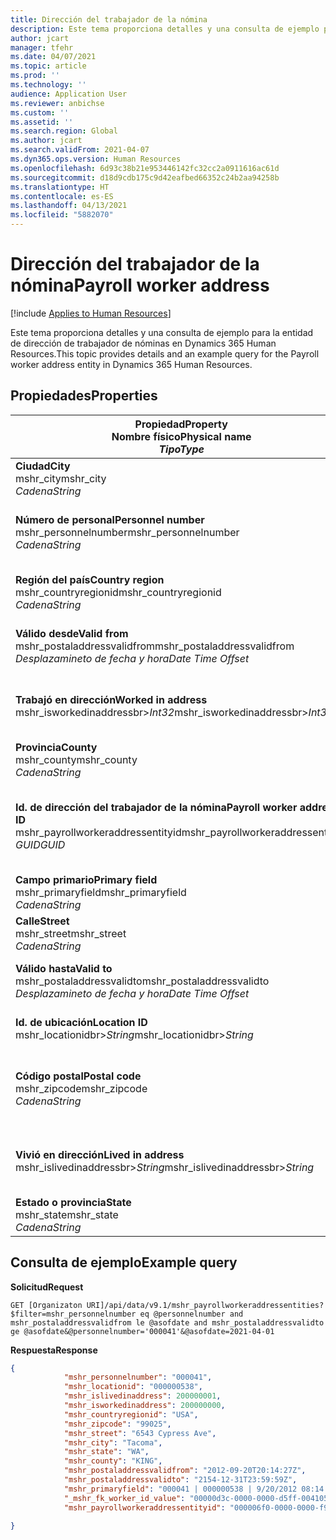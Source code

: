 ```yaml
---
title: Dirección del trabajador de la nómina
description: Este tema proporciona detalles y una consulta de ejemplo para la entidad de dirección de trabajador de nóminas en Dynamics 365 Human Resources.
author: jcart
manager: tfehr
ms.date: 04/07/2021
ms.topic: article
ms.prod: ''
ms.technology: ''
audience: Application User
ms.reviewer: anbichse
ms.custom: ''
ms.assetid: ''
ms.search.region: Global
ms.author: jcart
ms.search.validFrom: 2021-04-07
ms.dyn365.ops.version: Human Resources
ms.openlocfilehash: 6d93c38b21e953446142fc32cc2a0911616ac61d
ms.sourcegitcommit: d18d9cdb175c9d42eafbed66352c24b2aa94258b
ms.translationtype: HT
ms.contentlocale: es-ES
ms.lasthandoff: 04/13/2021
ms.locfileid: "5882070"
---
```

# <a name="payroll-worker-address"></a><span data-ttu-id="1b785-103">Dirección del trabajador de la nómina</span><span class="sxs-lookup"><span data-stu-id="1b785-103">Payroll worker address</span></span>

[!include [Applies to Human Resources](../includes/applies-to-hr.md)]

<span data-ttu-id="1b785-104">Este tema proporciona detalles y una consulta de ejemplo para la entidad de dirección de trabajador de nóminas en Dynamics 365 Human Resources.</span><span class="sxs-lookup"><span data-stu-id="1b785-104">This topic provides details and an example query for the Payroll worker address entity in Dynamics 365 Human Resources.</span></span>

## <a name="properties"></a><span data-ttu-id="1b785-105">Propiedades</span><span class="sxs-lookup"><span data-stu-id="1b785-105">Properties</span></span>

| <span data-ttu-id="1b785-106">Propiedad</span><span class="sxs-lookup"><span data-stu-id="1b785-106">Property</span></span><br><span data-ttu-id="1b785-107">**Nombre físico**</span><span class="sxs-lookup"><span data-stu-id="1b785-107">**Physical name**</span></span><br><span data-ttu-id="1b785-108">**_Tipo_**</span><span class="sxs-lookup"><span data-stu-id="1b785-108">**_Type_**</span></span> | <span data-ttu-id="1b785-109">Utilizar</span><span class="sxs-lookup"><span data-stu-id="1b785-109">Use</span></span> | <span data-ttu-id="1b785-110">Descripción</span><span class="sxs-lookup"><span data-stu-id="1b785-110">Description</span></span> |
| --- | --- | --- |
| <span data-ttu-id="1b785-111">**Ciudad**</span><span class="sxs-lookup"><span data-stu-id="1b785-111">**City**</span></span><br><span data-ttu-id="1b785-112">mshr_city</span><span class="sxs-lookup"><span data-stu-id="1b785-112">mshr_city</span></span><br><span data-ttu-id="1b785-113">*Cadena*</span><span class="sxs-lookup"><span data-stu-id="1b785-113">*String*</span></span> | <span data-ttu-id="1b785-114">Solo lectura</span><span class="sxs-lookup"><span data-stu-id="1b785-114">Read-only</span></span><br><span data-ttu-id="1b785-115">Obligatorio</span><span class="sxs-lookup"><span data-stu-id="1b785-115">Required</span></span> | <span data-ttu-id="1b785-116">Ciudad deifnida para la dirección.</span><span class="sxs-lookup"><span data-stu-id="1b785-116">The city defined for the address.</span></span>   |
| <span data-ttu-id="1b785-117">**Número de personal**</span><span class="sxs-lookup"><span data-stu-id="1b785-117">**Personnel number**</span></span><br><span data-ttu-id="1b785-118">mshr_personnelnumber</span><span class="sxs-lookup"><span data-stu-id="1b785-118">mshr_personnelnumber</span></span><br><span data-ttu-id="1b785-119">*Cadena*</span><span class="sxs-lookup"><span data-stu-id="1b785-119">*String*</span></span> | <span data-ttu-id="1b785-120">Solo lectura</span><span class="sxs-lookup"><span data-stu-id="1b785-120">Read-only</span></span><br><span data-ttu-id="1b785-121">Obligatorio</span><span class="sxs-lookup"><span data-stu-id="1b785-121">Required</span></span> | <span data-ttu-id="1b785-122">El número de personal exclusivo del empleado.</span><span class="sxs-lookup"><span data-stu-id="1b785-122">The employee's unique personnel number.</span></span>  |
| <span data-ttu-id="1b785-123">**Región del país**</span><span class="sxs-lookup"><span data-stu-id="1b785-123">**Country region**</span></span><br><span data-ttu-id="1b785-124">mshr_countryregionid</span><span class="sxs-lookup"><span data-stu-id="1b785-124">mshr_countryregionid</span></span><br><span data-ttu-id="1b785-125">*Cadena*</span><span class="sxs-lookup"><span data-stu-id="1b785-125">*String*</span></span> | <span data-ttu-id="1b785-126">Solo lectura</span><span class="sxs-lookup"><span data-stu-id="1b785-126">Read-only</span></span><br><span data-ttu-id="1b785-127">Obligatorio</span><span class="sxs-lookup"><span data-stu-id="1b785-127">Required</span></span> | <span data-ttu-id="1b785-128">Región del país para la dirección.</span><span class="sxs-lookup"><span data-stu-id="1b785-128">The country region defined for the address</span></span>  |
| <span data-ttu-id="1b785-129">**Válido desde**</span><span class="sxs-lookup"><span data-stu-id="1b785-129">**Valid from**</span></span><br><span data-ttu-id="1b785-130">mshr_postaladdressvalidfrom</span><span class="sxs-lookup"><span data-stu-id="1b785-130">mshr_postaladdressvalidfrom</span></span><br><span data-ttu-id="1b785-131">*Desplazamineto de fecha y hora*</span><span class="sxs-lookup"><span data-stu-id="1b785-131">*Date Time Offset*</span></span> | <span data-ttu-id="1b785-132">Solo lectura</span><span class="sxs-lookup"><span data-stu-id="1b785-132">Read-only</span></span> <br><span data-ttu-id="1b785-133">Obligatorio</span><span class="sxs-lookup"><span data-stu-id="1b785-133">Required</span></span> | <span data-ttu-id="1b785-134">Fecha a partir de la cual es válida la dirección.</span><span class="sxs-lookup"><span data-stu-id="1b785-134">The date the address is valid from.</span></span> |
| <span data-ttu-id="1b785-135">**Trabajó en dirección**</span><span class="sxs-lookup"><span data-stu-id="1b785-135">**Worked in address**</span></span><br><span data-ttu-id="1b785-136">mshr_isworkedinaddressbr>*Int32*</span><span class="sxs-lookup"><span data-stu-id="1b785-136">mshr_isworkedinaddressbr>*Int32*</span></span> | <span data-ttu-id="1b785-137">Solo lectura</span><span class="sxs-lookup"><span data-stu-id="1b785-137">Read-only</span></span><br><span data-ttu-id="1b785-138">Obligatorio</span><span class="sxs-lookup"><span data-stu-id="1b785-138">Required</span></span> | <span data-ttu-id="1b785-139">Indica si la dirección es donde trabaja el empleado.</span><span class="sxs-lookup"><span data-stu-id="1b785-139">Denotes if the address is where the employee works.</span></span> |
| <span data-ttu-id="1b785-140">**Provincia**</span><span class="sxs-lookup"><span data-stu-id="1b785-140">**County**</span></span><br><span data-ttu-id="1b785-141">mshr_county</span><span class="sxs-lookup"><span data-stu-id="1b785-141">mshr_county</span></span><br><span data-ttu-id="1b785-142">*Cadena*</span><span class="sxs-lookup"><span data-stu-id="1b785-142">*String*</span></span> | <span data-ttu-id="1b785-143">Solo lectura</span><span class="sxs-lookup"><span data-stu-id="1b785-143">Read-only</span></span><br><span data-ttu-id="1b785-144">Obligatorio</span><span class="sxs-lookup"><span data-stu-id="1b785-144">Required</span></span> | <span data-ttu-id="1b785-145">Condado deifnido para la dirección.</span><span class="sxs-lookup"><span data-stu-id="1b785-145">The county defined for the address.</span></span>  |
| <span data-ttu-id="1b785-146">**Id. de dirección del trabajador de la nómina**</span><span class="sxs-lookup"><span data-stu-id="1b785-146">**Payroll worker address ID**</span></span><br><span data-ttu-id="1b785-147">mshr_payrollworkeraddressentityid</span><span class="sxs-lookup"><span data-stu-id="1b785-147">mshr_payrollworkeraddressentityid</span></span><br><span data-ttu-id="1b785-148">*GUID*</span><span class="sxs-lookup"><span data-stu-id="1b785-148">*GUID*</span></span> | <span data-ttu-id="1b785-149">Obligatorio</span><span class="sxs-lookup"><span data-stu-id="1b785-149">Required</span></span><br><span data-ttu-id="1b785-150">Generado por el sistema</span><span class="sxs-lookup"><span data-stu-id="1b785-150">System generated</span></span> | <span data-ttu-id="1b785-151">Valor GUID generado por el sistema para identificar de forma única la dirección.</span><span class="sxs-lookup"><span data-stu-id="1b785-151">A system-generated GUID value to uniquely identify the address.</span></span>  |
| <span data-ttu-id="1b785-152">**Campo primario**</span><span class="sxs-lookup"><span data-stu-id="1b785-152">**Primary field**</span></span><br><span data-ttu-id="1b785-153">mshr_primaryfield</span><span class="sxs-lookup"><span data-stu-id="1b785-153">mshr_primaryfield</span></span><br><span data-ttu-id="1b785-154">*Cadena*</span><span class="sxs-lookup"><span data-stu-id="1b785-154">*String*</span></span> | <span data-ttu-id="1b785-155">Solo lectura</span><span class="sxs-lookup"><span data-stu-id="1b785-155">Read-only</span></span><br><span data-ttu-id="1b785-156">Obligatorio</span><span class="sxs-lookup"><span data-stu-id="1b785-156">Required</span></span> |  |
| <span data-ttu-id="1b785-157">**Calle**</span><span class="sxs-lookup"><span data-stu-id="1b785-157">**Street**</span></span><br><span data-ttu-id="1b785-158">mshr_street</span><span class="sxs-lookup"><span data-stu-id="1b785-158">mshr_street</span></span><br><span data-ttu-id="1b785-159">*Cadena*</span><span class="sxs-lookup"><span data-stu-id="1b785-159">*String*</span></span> | <span data-ttu-id="1b785-160">Solo lectura</span><span class="sxs-lookup"><span data-stu-id="1b785-160">Read-only</span></span><br><span data-ttu-id="1b785-161">Obligatorio</span><span class="sxs-lookup"><span data-stu-id="1b785-161">Required</span></span> | <span data-ttu-id="1b785-162">Calle deifnida para la dirección.</span><span class="sxs-lookup"><span data-stu-id="1b785-162">The street defined for the address.</span></span> |
| <span data-ttu-id="1b785-163">**Válido hasta**</span><span class="sxs-lookup"><span data-stu-id="1b785-163">**Valid to**</span></span><br><span data-ttu-id="1b785-164">mshr_postaladdressvalidto</span><span class="sxs-lookup"><span data-stu-id="1b785-164">mshr_postaladdressvalidto</span></span><br><span data-ttu-id="1b785-165">*Desplazamineto de fecha y hora*</span><span class="sxs-lookup"><span data-stu-id="1b785-165">*Date Time Offset*</span></span> | <span data-ttu-id="1b785-166">Solo lectura</span><span class="sxs-lookup"><span data-stu-id="1b785-166">Read-only</span></span> <br><span data-ttu-id="1b785-167">Obligatorio</span><span class="sxs-lookup"><span data-stu-id="1b785-167">Required</span></span> | <span data-ttu-id="1b785-168">Fecha hasta la cual es válida la dirección.</span><span class="sxs-lookup"><span data-stu-id="1b785-168">The date the address is valid to.</span></span>  |
| <span data-ttu-id="1b785-169">**Id. de ubicación**</span><span class="sxs-lookup"><span data-stu-id="1b785-169">**Location ID**</span></span><br><span data-ttu-id="1b785-170">mshr_locationidbr>*String*</span><span class="sxs-lookup"><span data-stu-id="1b785-170">mshr_locationidbr>*String*</span></span> | <span data-ttu-id="1b785-171">Solo lectura</span><span class="sxs-lookup"><span data-stu-id="1b785-171">Read-only</span></span> <br><span data-ttu-id="1b785-172">Obligatorio</span><span class="sxs-lookup"><span data-stu-id="1b785-172">Required</span></span> | <span data-ttu-id="1b785-173">El id. para la dirección.</span><span class="sxs-lookup"><span data-stu-id="1b785-173">The ID for the address.</span></span>  |
| <span data-ttu-id="1b785-174">**Código postal**</span><span class="sxs-lookup"><span data-stu-id="1b785-174">**Postal code**</span></span><br><span data-ttu-id="1b785-175">mshr_zipcode</span><span class="sxs-lookup"><span data-stu-id="1b785-175">mshr_zipcode</span></span><br><span data-ttu-id="1b785-176">*Cadena*</span><span class="sxs-lookup"><span data-stu-id="1b785-176">*String*</span></span> | <span data-ttu-id="1b785-177">Solo lectura</span><span class="sxs-lookup"><span data-stu-id="1b785-177">Read-only</span></span> <br><span data-ttu-id="1b785-178">Obligatorio</span><span class="sxs-lookup"><span data-stu-id="1b785-178">Required</span></span> |<span data-ttu-id="1b785-179">El número de identificación definido para el empleado.</span><span class="sxs-lookup"><span data-stu-id="1b785-179">The identification number defined for the employee.</span></span>  |
| <span data-ttu-id="1b785-180">**Vivió en dirección**</span><span class="sxs-lookup"><span data-stu-id="1b785-180">**Lived in address**</span></span><br><span data-ttu-id="1b785-181">mshr_islivedinaddressbr>*String*</span><span class="sxs-lookup"><span data-stu-id="1b785-181">mshr_islivedinaddressbr>*String*</span></span> | <span data-ttu-id="1b785-182">Solo lectura</span><span class="sxs-lookup"><span data-stu-id="1b785-182">Read-only</span></span><br><span data-ttu-id="1b785-183">Obligatorio</span><span class="sxs-lookup"><span data-stu-id="1b785-183">Required</span></span> | <span data-ttu-id="1b785-184">Indica si la dirección es donde vive el empleado.</span><span class="sxs-lookup"><span data-stu-id="1b785-184">Denotes if the address is where the employee lives.</span></span> |
| <span data-ttu-id="1b785-185">**Estado o provincia**</span><span class="sxs-lookup"><span data-stu-id="1b785-185">**State**</span></span><br><span data-ttu-id="1b785-186">mshr_state</span><span class="sxs-lookup"><span data-stu-id="1b785-186">mshr_state</span></span><br><span data-ttu-id="1b785-187">*Cadena*</span><span class="sxs-lookup"><span data-stu-id="1b785-187">*String*</span></span> | <span data-ttu-id="1b785-188">Solo lectura</span><span class="sxs-lookup"><span data-stu-id="1b785-188">Read-only</span></span><br><span data-ttu-id="1b785-189">Obligatorio</span><span class="sxs-lookup"><span data-stu-id="1b785-189">Required</span></span> | <span data-ttu-id="1b785-190">Estado deifnido para la dirección.</span><span class="sxs-lookup"><span data-stu-id="1b785-190">The state defined for the address.</span></span>  |

## <a name="example-query"></a><span data-ttu-id="1b785-191">Consulta de ejemplo</span><span class="sxs-lookup"><span data-stu-id="1b785-191">Example query</span></span>

<span data-ttu-id="1b785-192">**Solicitud**</span><span class="sxs-lookup"><span data-stu-id="1b785-192">**Request**</span></span>

```http
GET [Organizaton URI]/api/data/v9.1/mshr_payrollworkeraddressentities?$filter=mshr_personnelnumber eq @personnelnumber and mshr_postaladdressvalidfrom le @asofdate and mshr_postaladdressvalidto ge @asofdate&@personnelnumber='000041'&@asofdate=2021-04-01
```

<span data-ttu-id="1b785-193">**Respuesta**</span><span class="sxs-lookup"><span data-stu-id="1b785-193">**Response**</span></span>

```json
{
            "mshr_personnelnumber": "000041",
            "mshr_locationid": "000000538",
            "mshr_islivedinaddress": 200000001,
            "mshr_isworkedinaddress": 200000000,
            "mshr_countryregionid": "USA",
            "mshr_zipcode": "99025",
            "mshr_street": "6543 Cypress Ave",
            "mshr_city": "Tacoma",
            "mshr_state": "WA",
            "mshr_county": "KING",
            "mshr_postaladdressvalidfrom": "2012-09-20T20:14:27Z",
            "mshr_postaladdressvalidto": "2154-12-31T23:59:59Z",
            "mshr_primaryfield": "000041 | 000000538 | 9/20/2012 08:14:27 pm",
            "_mshr_fk_worker_id_value": "00000d3c-0000-0000-d5ff-004105000000",
            "mshr_payrollworkeraddressentityid": "000006f0-0000-0000-f90f-014105000000"

}
```
